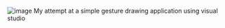 ![image](https://github.com/KremSH/PoseSharp/assets/61909124/7b466845-191b-4a6f-8fe4-ceb7b1814c6c)
My attempt at a simple gesture drawing application using visual studio
